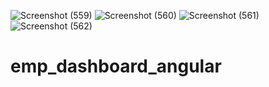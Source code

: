 ![Screenshot (559)](https://user-images.githubusercontent.com/84003438/124312039-4edddf80-db8c-11eb-87b5-cffe2928861b.png)
![Screenshot (560)](https://user-images.githubusercontent.com/84003438/124312057-57361a80-db8c-11eb-8cdc-a1f449d77abc.png)
![Screenshot (561)](https://user-images.githubusercontent.com/84003438/124312072-5c936500-db8c-11eb-91d1-2d6da2b41508.png)
![Screenshot (562)](https://user-images.githubusercontent.com/84003438/124312084-61f0af80-db8c-11eb-8c37-eb275ba20b17.png)
# emp_dashboard_angular

